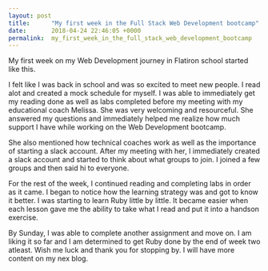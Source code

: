 ```yaml
---
layout: post
title:      "My first week in the Full Stack Web Development bootcamp"
date:       2018-04-24 22:46:05 +0000
permalink:  my_first_week_in_the_full_stack_web_development_bootcamp
---
```



My first week on my Web Development  journey in Flatiron school started like this.

I felt like I was back in school and was so excited to meet new people. I read alot and created a mock schedule for myself. I was able to immediately get my reading done as well as labs completed before my meeting with my educational coach Melissa. She was very welcoming and resourceful. She answered my questions and immediately helped me realize how much support I have while working on the Web Development bootcamp.

She also mentioned how technical coaches work as well as the importance of starting a slack account. After my meeting with her, I immediately created a slack account and started to think about what groups to join. I joined a few groups and then said hi to everyone. 

For the rest of the week, I continued reading and completing labs in order as it came. I began to notice how the learning strategy was and got to know it better. I was starting to learn Ruby little by little. It became easier when each lesson gave me the ability to take what I read and put it into a handson exercise. 

By Sunday, I was able to complete another assignment and move on. I am liking it so far and I am determined to get Ruby done by the end of week two atleast. Wish me luck and thank you for stopping by. I will have more content on my nex blog.
